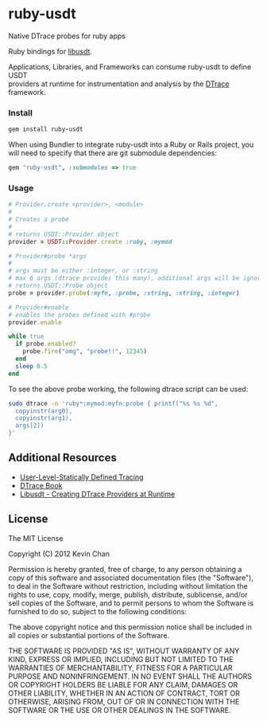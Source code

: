 # ruby-usdt

Native DTrace probes for ruby apps

Ruby bindings for [libusdt](https://github.com/chrisa/libusdt).

Applications, Libraries, and Frameworks can consume ruby-usdt to define USDT  
providers at runtime for instrumentation and analysis by the 
[DTrace](http://en.wikipedia.org/wiki/DTrace) framework.

### Install

```ruby
gem install ruby-usdt
```

When using Bundler to integrate ruby-usdt into a Ruby or Rails project,
you will need to specify that there are git submodule dependencies:

```ruby
gem "ruby-usdt", :submodules => true
```

### Usage

```ruby
# Provider.create <provider>, <module>
#
# Creates a probe
#
# returns USDT::Provider object
provider = USDT::Provider.create :ruby, :mymod

# Provider#probe *args
#
# args must be either :integer, or :string
# max 6 args (dtrace provides this many), additional args will be ignored
# returns USDT::Probe object
probe = provider.probe(:myfn, :probe, :string, :string, :integer)

# Provider#enable
# enables the probes defined with #probe
provider.enable

while true
  if probe.enabled?
    probe.fire("omg", "probe!!", 12345)
  end
  sleep 0.5
end
```

To see the above probe working, the following dtrace script can be used:
```bash
sudo dtrace -n 'ruby*:mymod:myfn:probe { printf("%s %s %d",
  copyinstr(arg0),
  copyinstr(arg1),
  args[2])
}'
```

## Additional Resources

- [User-Level-Statically Defined Tracing](http://www.solarisinternals.com/wiki/index.php/DTrace_Topics_USDT#USDT)
- [DTrace Book](http://www.dtracebook.com/index.php/Main_Page)
- [Libusdt - Creating DTrace Providers at Runtime](http://chrisa.github.com/blog/2011/12/04/libusdt-runtime-dtrace-providers/)

## License

The MIT License

Copyright (C) 2012 Kevin Chan

Permission is hereby granted, free of charge, to any person obtaining a copy of
this software and associated documentation files (the "Software"), to deal in
the Software without restriction, including without limitation the rights to
use, copy, modify, merge, publish, distribute, sublicense, and/or sell copies of
the Software, and to permit persons to whom the Software is furnished to do so,
subject to the following conditions:

The above copyright notice and this permission notice shall be included in all
copies or substantial portions of the Software.

THE SOFTWARE IS PROVIDED "AS IS", WITHOUT WARRANTY OF ANY KIND, EXPRESS OR
IMPLIED, INCLUDING BUT NOT LIMITED TO THE WARRANTIES OF MERCHANTABILITY, FITNESS
FOR A PARTICULAR PURPOSE AND NONINFRINGEMENT. IN NO EVENT SHALL THE AUTHORS OR
COPYRIGHT HOLDERS BE LIABLE FOR ANY CLAIM, DAMAGES OR OTHER LIABILITY, WHETHER
IN AN ACTION OF CONTRACT, TORT OR OTHERWISE, ARISING FROM, OUT OF OR IN
CONNECTION WITH THE SOFTWARE OR THE USE OR OTHER DEALINGS IN THE SOFTWARE.
